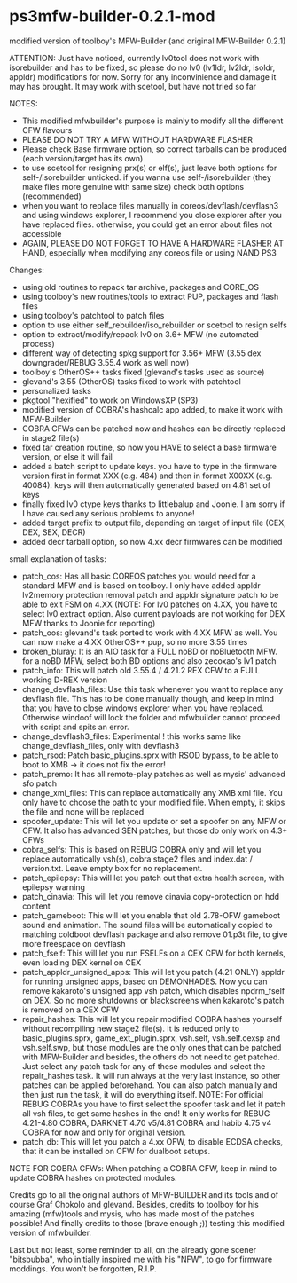 # ps3mfw-builder-0.2.1-mod
modified version of toolboy's MFW-Builder (and original MFW-Builder 0.2.1)

ATTENTION: Just have noticed, currently lv0tool does not work with isorebuilder and has to be fixed, so please do no
lv0 (lv1ldr, lv2ldr, isoldr, appldr) modifications for now. Sorry for any inconvinience and damage it may has brought.
It may work with scetool, but have not tried so far

NOTES:
- This modified mfwbuilder's purpose is mainly to modify all the different CFW flavours
- PLEASE DO NOT TRY A MFW WITHOUT HARDWARE FLASHER
- Please check Base firmware option, so correct tarballs can be produced (each version/target has its own)
- to use scetool for resigning prx(s) or elf(s), just leave both options for self-/isorebuilder unticked. if you wanna use
self-/isorebuilder (they make files more genuine with same size) check both options (recommended)
- when you want to replace files manually in coreos/devflash/devflash3 and using windows explorer, I recommend you close explorer
after you have replaced files. otherwise, you could get an error about files not accessible
- AGAIN, PLEASE DO NOT FORGET TO HAVE A HARDWARE FLASHER AT HAND, especially when modifying any coreos file or using
NAND PS3

Changes:

- using old routines to repack tar archive, packages and CORE_OS
- using toolboy's new routines/tools to extract PUP, packages and flash files
- using toolboy's patchtool to patch files
- option to use either self_rebuilder/iso_rebuilder or scetool to resign selfs
- option to extract/modify/repack lv0 on 3.6+ MFW (no automated process)
- different way of detecting spkg support for 3.56+ MFW (3.55 dex downgrader/REBUG 3.55.4 work as well now)
- toolboy's OtherOS++ tasks fixed (glevand's tasks used as source)
- glevand's 3.55 (OtherOS) tasks fixed to work with patchtool
- personalized tasks
- pkgtool "hexified" to work on WindowsXP (SP3)
- modified version of COBRA's hashcalc app added, to make it work with MFW-Builder
- COBRA CFWs can be patched now and hashes can be directly replaced in stage2 file(s)
- fixed tar creation routine, so now you HAVE to select a base firmware version, or else it will fail
- added a batch script to update keys. you have to type in the firmware version first in format XXX (e.g. 484)
  and then in format X00XX (e.g. 40084). keys will then automatically generated based on 4.81 set of keys
- finally fixed lv0 ctype keys thanks to littlebalup and Joonie. I am sorry if I have caused any serious problems to anyone!
- added target prefix to output file, depending on target of input file (CEX, DEX, SEX, DECR)
- added decr tarball option, so now 4.xx decr firmwares can be modified
  
small explanation of tasks:
- patch_cos: Has all basic COREOS patches you would need for a standard MFW and is based on toolboy. I only have added appldr lv2memory protection removal patch and appldr signature patch to be able to exit FSM on 4.XX (NOTE: For lv0 patches on 4.XX, you have to select lv0 extract option. Also current payloads are not working for DEX MFW thanks to Joonie for reporting)
- patch_oos: glevand's task ported to work with 4.XX MFW as well. You can now make a 4.XX OtherOS++ pup, so no more 3.55 times
- broken_bluray: It is an AIO task for a FULL noBD or noBluetooth MFW. for a noBD MFW, select both BD options and also zecoxao's lv1 patch
- patch_info: This will patch old 3.55.4 / 4.21.2 REX CFW to a FULL working D-REX version
- change_devflash_files: Use this task whenever you want to replace any devflash file. This has to be done manually though, and keep in mind that you have to close windows explorer when you have replaced. Otherwise windoof will lock the folder and mfwbuilder cannot proceed with script and spits an error.
- change_devflash3_files: Experimental ! this works same like change_devflash_files, only with devflash3
- patch_rsod: Patch basic_plugins.sprx with RSOD bypass, to be able to boot to XMB -> it does not fix the error!
- patch_premo: It has all remote-play patches as well as mysis' advanced sfo patch
- change_xml_files: This can replace automatically any XMB xml file. You only have to choose the path to your modified file. When empty, it skips the file and none will be replaced
- spoofer_update: This will let you update or set a spoofer on any MFW or CFW. It also has advanced SEN patches, but those do only work on 4.3+ CFWs
- cobra_selfs: This is based on REBUG COBRA only and will let you replace automatically vsh(s), cobra stage2 files and index.dat / version.txt. Leave empty box for no replacement.
- patch_epilepsy: This will let you patch out that extra health screen, with epilepsy warning
- patch_cinavia: This will let you remove cinavia copy-protection on hdd content
- patch_gameboot: This will let you enable that old 2.78-OFW gameboot sound and animation. The sound files will be automatically copied to matching coldboot devflash package and also remove 01.p3t file, to give more freespace on devflash
- patch_fself: This will let you run FSELFs on a CEX CFW for both kernels, even loading DEX kernel on CEX
- patch_appldr_unsigned_apps: This will let you patch (4.21 ONLY) appldr for running unsigned apps, based on DEMONHADES. Now you can remove kakaroto's unsigned app vsh patch, which disables npdrm_fself on DEX. So no more shutdowns or blackscreens when kakaroto's patch is removed on a CEX CFW
- repair_hashes: This will let you repair modified COBRA hashes yourself without recompiling new stage2 file(s). It is reduced only to basic_plugins.sprx, game_ext_plugin.sprx, vsh.self, vsh.self.cexsp and vsh.self.swp, but those modules are the only ones that can be patched with MFW-Builder and besides, the others do not need to get patched. Just select any patch task for any of these modules and select the repair_hashes task. It will run always at the very last instance, so other patches can be applied beforehand. You can also patch manually and then just run the task, it will do everything itself. NOTE: For official REBUG COBRAs you have to first select the spoofer task and let it patch all vsh files, to get same hashes in the end! It only works for REBUG 4.21-4.80 COBRA, DARKNET 4.70 v5/4.81 COBRA and habib 4.75 v4 COBRA for now and only for original version.
- patch_db: This will let you patch a 4.xx OFW, to disable ECDSA checks, that it can be installed on CFW for dualboot setups.

NOTE FOR COBRA CFWs:
When patching a COBRA CFW, keep in mind to update COBRA hashes on protected modules.

Credits go to all the original authors of MFW-BUILDER and its tools and of course Graf Chokolo and glevand. Besides, credits to toolboy for his amazing (mfw)tools and mysis, who has made most of the patches possible! And finally credits to those (brave enough ;)) testing this modified version of mfwbuilder.

Last but not least, some reminder to all, on the already gone scener "bitsbubba", who initially inspired me with his "NFW", to go for firmware moddings. You won't be forgotten, R.I.P.
